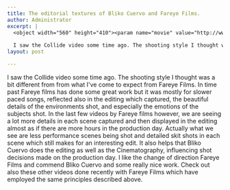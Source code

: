 ```yaml
---
title: The editorial textures of Bliko Cuervo and Fareye Films.
author: Administrator
excerpt: |
  <object width="560" height="410"><param name="movie" value="http://www.youtube.com/v/Jx09PaLhY28?version=3&amp;hl=en_US&amp;rel=0"></param><param name="allowFullScreen" value="true"></param><param name="allowscriptaccess" value="always"></param><embed src="http://www.youtube.com/v/Jx09PaLhY28?version=3&amp;hl=en_US&amp;rel=0" type="application/x-shockwave-flash" width="560" height="410" allowscriptaccess="always" allowfullscreen="true"></embed></object>
  
  I saw the Collide video some time ago. The shooting style I thought was a bit different from from what I've come to expect from Fareye Films...
layout: post

---
```

I saw the Collide video some time ago. The shooting style I thought was a bit different from from what I've come to expect from Fareye Films. In time past Fareye films has done some great work but it was mostly for slower paced songs, reflected also in the editing which captured, the beautiful details of the environments shot, and especially the emotions of the subjects shot. In the last few videos by Fareye films however, we are seeing a lot more details in each scene captured and then displayed in the editing almost as if there are more hours in the production day. Actually what we see are less performance scenes being shot and detailed skit shots in each scene which still makes for an interesting edit. It also helps that Bliko Cuervo does the editing as well as the Cinematography, influencing shot decisions made on the production day. I like the change of direction Fareye Films and commend Bliko Cuervo and some really nice work. Check out also these other videos done recently with Fareye Films which have employed the same principles described above.